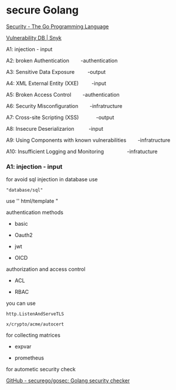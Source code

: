 # secure Golang

[Security - The Go Programming Language](https://go.dev/security/)

[Vulnerability DB | Snyk](https://security.snyk.io/vuln/golang)



A1: injection       - input

A2: broken Authentication        -authentication

A3: Sensitive Data Exposure          -output

A4: XML External Entity (XXE)          -input

A5: Broken Access Control        -authentication

A6: Security Misconfiguration        -infratructure

A7: Cross-site Scripting (XSS)            -output

A8: Insecure Deserializarion          -input

A9: Using Components with known vulnerabilities        -infratructure

A10: Insufficient Logging and Monitoring                -infratucture



### A1: injection - input

for avoid sql injection in database use 

    "database/sql"



use '' html/template "



authentication methods 

- basic 

- Oauth2

- jwt

- OICD

authorization and access control 

- ACL 

- RBAC



you can use 

```
http.ListenAndServeTLS
```

```
x/crypto/acme/autocert
```



for collecting matrices 

- expvar 

- prometheus



for autometic  security check 

[GitHub - securego/gosec: Golang security checker](https://github.com/securego/gosec)






